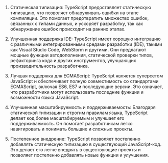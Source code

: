 1. Статическая типизация: TypeScript предоставляет статическую типизацию, что позволяет обнаруживать ошибки на этапе компиляции. Это помогает предотвратить множество ошибок, связанных с типами данных, и ускоряет разработку, так как обнаружение ошибок происходит на ранних этапах.

2. Улучшенная поддержка IDE: TypeScript имеет хорошую интеграцию с различными интегрированными средами разработки (IDE), такими как Visual Studio Code, WebStorm и другими. Они предлагают мощные функции автодополнения, статической проверки типов, рефакторинга кода и других инструментов, улучшающих производительность разработчика.

3. Лучшая поддержка для ECMAScript: TypeScript является суперсетом JavaScript и обеспечивает полную совместимость со стандартами ECMAScript, включая ES6, ES7 и последующие версии. Это означает, что разработчики могут использовать последние функции и возможности языка JavaScript.

4. Улучшенная масштабируемость и поддерживаемость: Благодаря статической типизации и строгим правилам языка, TypeScript делает код более масштабируемым и улучшает его поддерживаемость. Он помогает разработчикам легко навигировать и понимать большие и сложные проекты.

5. Постепенное внедрение: TypeScript позволяет постепенно добавлять статическую типизацию в существующий JavaScript-код. Это делает его легче внедрять в существующие проекты и позволяет постепенно добавлять новые функции и улучшения.